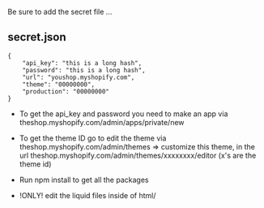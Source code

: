 Be sure to add the secret file ...
## secret.json
```
{
	"api_key": "this is a long hash",
	"password": "this is a long hash",
	"url": "youshop.myshopify.com",
	"theme": "00000000",
	"production": "00000000"
}
```

* To get the api_key and password you need to make an app via theshop.myshopify.com/admin/apps/private/new
* To get the theme ID go to edit the theme via theshop.myshopify.com/admin/themes => customize this theme, in the url theshop.myshopify.com/admin/themes/xxxxxxxx/editor (x's are the theme id)

* Run npm install to get all the packages
* !ONLY! edit the liquid files inside of html/
